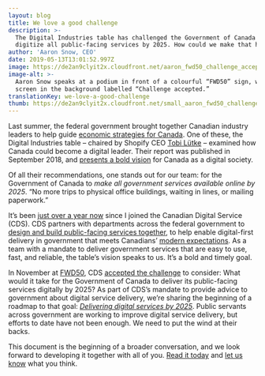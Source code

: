 ```yaml
---
layout: blog
title: We love a good challenge
description: >-
  The Digital Industries table has challenged the Government of Canada to
  digitize all public-facing services by 2025. How could we make that happen?
author: 'Aaron Snow, CEO'
date: 2019-05-13T13:01:52.997Z
image: https://de2an9clyit2x.cloudfront.net/aaron_fwd50_challenge_accepted_en_c88e40476f.jpg
image-alt: >-
  Aaron Snow speaks at a podium in front of a colourful “FWD50” sign, with a
  screen in the background labelled “Challenge accepted.”
translationKey: we-love-a-good-challenge
thumb: https://de2an9clyit2x.cloudfront.net/small_aaron_fwd50_challenge_accepted_en_c88e40476f.jpg
---
```

Last summer, the federal government brought together Canadian industry leaders to help guide [economic strategies for Canada](https://www.ic.gc.ca/eic/site/098.nsf/eng/home). One of these, the Digital Industries table – chaired by Shopify CEO [Tobi Lütke](https://twitter.com/tobi) – examined how Canada could become a digital leader. Their report was published in September 2018, and [presents a bold vision](https://www.ic.gc.ca/eic/site/098.nsf/vwapj/ISEDC_Digital_Industries.pdf/$FILE/ISEDC_Digital_Industries.pdf) for Canada as a digital society.

Of all their recommendations, one stands out for our team: for the Government of Canada to *make all government services available online by 2025*. “No more trips to physical office buildings, waiting in lines, or mailing paperwork.”

It’s been [just over a year now](https://digital.canada.ca/2018/10/19/hello-world-canada/) since I joined the Canadian Digital Service (CDS). CDS partners with departments across the federal government to [design and build public-facing services together](https://digital.canada.ca/products/), to help enable digital-first delivery in government that meets Canadians’ [modern expectations](https://definitionofdigital.com/). As a team with a mandate to deliver government services that are easy to use, fast, and reliable, the table’s vision speaks to us. It’s a bold and timely goal.

In November at [FWD50](https://twitter.com/kathleenmonk/status/1060576882528268288), CDS [accepted the challenge](https://twitter.com/lecuyerkrista/status/1060572367330598912) to consider: What would it take for the Government of Canada to deliver its public-facing services digitally by 2025? As part of CDS’s mandate to provide advice to government about digital service delivery, we’re sharing the beginning of a roadmap to that goal: [*Delivering digital services by 2025*](https://digital.canada.ca/roadmap-2025/?utm_source=social&utm_medium=Blog&utm_campaign=roadmap-launch-initial). Public servants across government are working to improve digital service delivery, but efforts to date have not been enough. We need to put the wind at their backs.

This document is the beginning of a broader conversation, and we look forward to developing it together with all of you. [Read it today](https://digital.canada.ca/roadmap-2025/?utm_source=social&utm_medium=Blog&utm_campaign=roadmap-launch-initial) and [let us know](mailto:cds-snc@tbs-sct.gc.ca) what you think.

